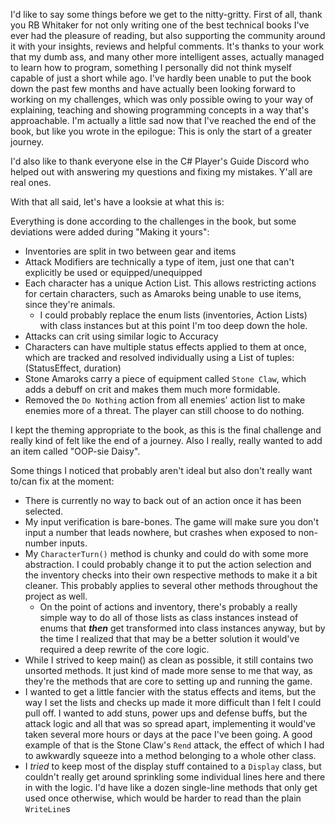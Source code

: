 I'd like to say some things before we get to the nitty-gritty. First of all, thank you RB Whitaker for not only writing one of the best technical books I've ever had the pleasure of reading, but also supporting the community around it with your insights, reviews and helpful comments. It's thanks to your work that my dumb ass, and many other more intelligent asses, actually managed to learn how to program, something I personally did not think myself capable of just a short while ago. I've hardly been unable to put the book down the past few months and have actually been looking forward to working on my challenges, which was only possible owing to your way of explaining, teaching and showing programming concepts in a way that's approachable. I'm actually a little sad now that I've reached the end of the book, but like you wrote in the epilogue: This is only the start of a greater journey.

I'd also like to thank everyone else in the C# Player's Guide Discord who helped out with answering my questions and fixing my mistakes. Y'all are real ones.

With that all said, let's have a looksie at what this is:


Everything is done according to the challenges in the book, but some deviations were added during "Making it yours":
- Inventories are split in two between gear and items
- Attack Modifiers are technically a type of item, just one that can't explicitly be used or equipped/unequipped
- Each character has a unique Action List. This allows restricting actions for certain characters, such as Amaroks being unable to use items, since they're animals.
     - I could probably replace the enum lists (inventories, Action Lists) with class instances but at this point I'm too deep down the hole.
- Attacks can crit using similar logic to Accuracy
- Characters can have multiple status effects applied to them at once, which are tracked and resolved individually using a List of tuples: (StatusEffect, duration)
- Stone Amaroks carry a piece of equipment called `Stone Claw`, which adds a debuff on crit and makes them much more formidable.
- Removed the `Do Nothing` action from all enemies' action list to make enemies more of a threat. The player can still choose to do nothing.

I kept the theming appropriate to the book, as this is the final challenge and really kind of felt like the end of a journey.
Also I really, really wanted to add an item called "OOP-sie Daisy".

Some things I noticed that probably aren't ideal but also don't really want to/can fix at the moment:
- There is currently no way to back out of an action once it has been selected.
- My input verification is bare-bones. The game will make sure you don't input a number that leads nowhere, but crashes when exposed to non-number inputs.
- My `CharacterTurn()` method is chunky and could do with some more abstraction. I could probably change it to put the action selection and the inventory checks into their own respective methods to make it a bit cleaner. This probably applies to several other methods throughout the project as well.
   - On the point of actions and inventory, there's probably a really simple way to do all of those lists as class instances instead of enums that ***then*** get transformed into class instances anyway, but by the time I realized that that may be a better solution it would've required a deep rewrite of the core logic.
- While I strived to keep main() as clean as possible, it still contains two unsorted methods. It just kind of made more sense to me that way, as they're the methods that are core to setting up and running the game.
- I wanted to get a little fancier with the status effects and items, but the way I set the lists and checks up made it more difficult than I felt I could pull off. I wanted to add stuns, power ups and defense buffs, but the attack logic and all that was so spread apart, implementing it would've taken several more hours or days at the pace I've been going. A good example of that is the Stone Claw's `Rend` attack, the effect of which I had to awkwardly squeeze into a method belonging to a whole other class.
- I *tried* to keep most of the display stuff contained to a `Display` class, but couldn't really get around sprinkling some individual lines here and there in with the logic. I'd have like a dozen single-line methods that only get used once otherwise, which would be harder to read than the plain `WriteLine`s
